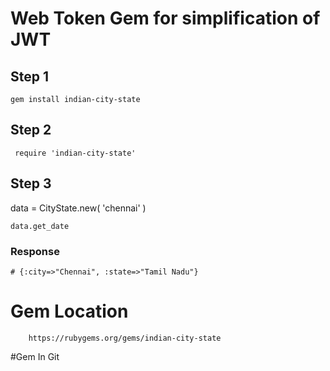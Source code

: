 # Web Token Gem for simplification of JWT

## Step 1
	gem install indian-city-state

## Step 2

	 require 'indian-city-state'
	 
## Step 3
 
   data = CityState.new( 'chennai' )

    data.get_date  

###  Response
   
    # {:city=>"Chennai", :state=>"Tamil Nadu"}

# Gem Location
		https://rubygems.org/gems/indian-city-state

#Gem In Git